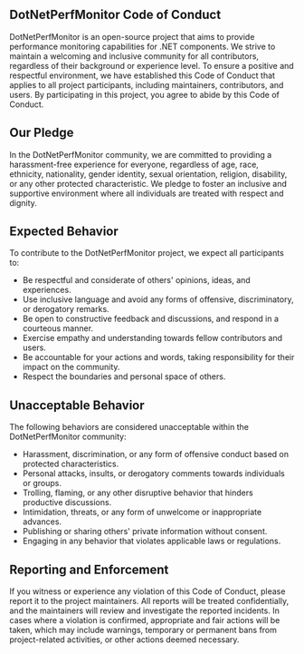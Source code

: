 ## DotNetPerfMonitor Code of Conduct


DotNetPerfMonitor is an open-source project that aims to provide performance monitoring capabilities for .NET components. We strive to maintain a welcoming and inclusive community for all contributors, regardless of their background or experience level. To ensure a positive and respectful environment, we have established this Code of Conduct that applies to all project participants, including maintainers, contributors, and users. By participating in this project, you agree to abide by this Code of Conduct.

## Our Pledge
In the DotNetPerfMonitor community, we are committed to providing a harassment-free experience for everyone, regardless of age, race, ethnicity, nationality, gender identity, sexual orientation, religion, disability, or any other protected characteristic. We pledge to foster an inclusive and supportive environment where all individuals are treated with respect and dignity.

## Expected Behavior
To contribute to the DotNetPerfMonitor project, we expect all participants to:

- Be respectful and considerate of others' opinions, ideas, and experiences.
- Use inclusive language and avoid any forms of offensive, discriminatory, or derogatory remarks.
- Be open to constructive feedback and discussions, and respond in a courteous manner.
- Exercise empathy and understanding towards fellow contributors and users.
- Be accountable for your actions and words, taking responsibility for their impact on the community.
- Respect the boundaries and personal space of others.


## Unacceptable Behavior
The following behaviors are considered unacceptable within the DotNetPerfMonitor community:

- Harassment, discrimination, or any form of offensive conduct based on protected characteristics.
- Personal attacks, insults, or derogatory comments towards individuals or groups.
- Trolling, flaming, or any other disruptive behavior that hinders productive discussions.
- Intimidation, threats, or any form of unwelcome or inappropriate advances.
- Publishing or sharing others' private information without consent.
- Engaging in any behavior that violates applicable laws or regulations.


## Reporting and Enforcement
If you witness or experience any violation of this Code of Conduct, please report it to the project maintainers. All reports will be treated confidentially, and the maintainers will review and investigate the reported incidents. In cases where a violation is confirmed, appropriate and fair actions will be taken, which may include warnings, temporary or permanent bans from project-related activities, or other actions deemed necessary.